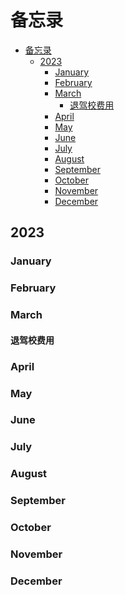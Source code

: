 # 备忘录

<!-- TOC -->
* [备忘录](#备忘录)
  * [2023](#2023)
    * [January](#january)
    * [February](#february)
    * [March](#march)
      * [退驾校费用](#退驾校费用)
    * [April](#april)
    * [May](#may)
    * [June](#june)
    * [July](#july)
    * [August](#august)
    * [September](#september)
    * [October](#october)
    * [November](#november)
    * [December](#december)
<!-- TOC -->

## 2023

### January

### February

### March
#### 退驾校费用
### April

### May

### June

### July

### August

### September

### October

### November

### December


